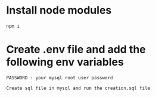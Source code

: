 # Install node modules

```
npm i
```

# Create .env file and add the following env variables

```
PASSWORD : your mysql root user password
```

```
Create sql file in mysql and run the creation.sql file
```
